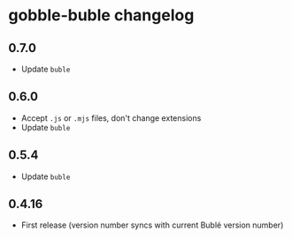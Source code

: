 # gobble-buble changelog

## 0.7.0

* Update `buble`

## 0.6.0

* Accept `.js` or `.mjs` files, don't change extensions
* Update `buble`

## 0.5.4

* Update `buble`

## 0.4.16

* First release (version number syncs with current Bublé version number)
